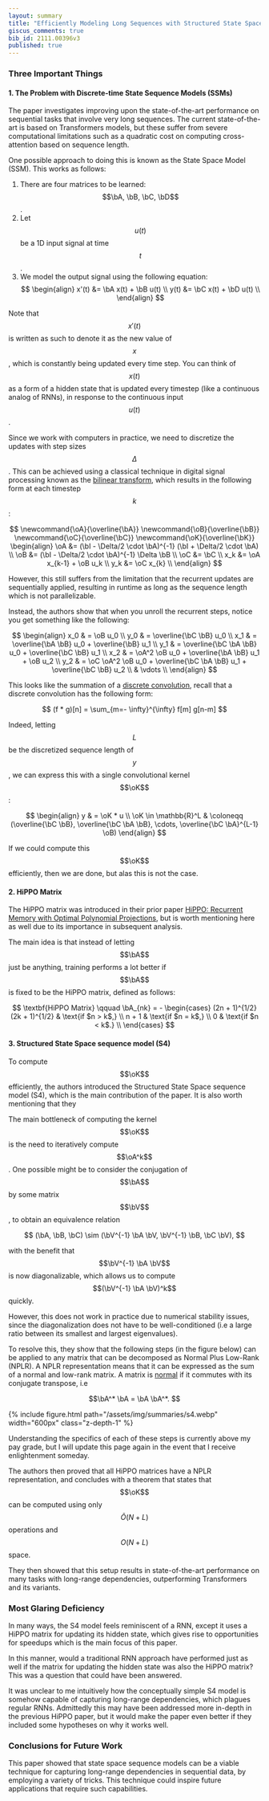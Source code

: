 ```yaml
---
layout: summary
title: "Efficiently Modeling Long Sequences with Structured State Spaces"
giscus_comments: true
bib_id: 2111.00396v3
published: true
---
```


### Three Important Things

#### 1. The Problem with Discrete-time State Sequence Models (SSMs)
The paper investigates improving upon the state-of-the-art performance on
sequential tasks that involve very long sequences. The current state-of-the-art
is based on Transformers models, but these suffer from severe computational
limitations such as a quadratic cost on computing cross-attention based on
sequence length.

One possible approach to doing this is known as the State Space Model (SSM). This works as follows:

1. There are four matrices to be learned: $$\bA, \bB, \bC, \bD$$.
2. Let $$u(t)$$ be a 1D input signal at time $$t$$.
3. We model the output signal using the following equation:
$$
    \begin{align}
        x'(t) &= \bA x(t) + \bB u(t) \\
        y(t)  &= \bC x(t) + \bD u(t) \\
    \end{align}
$$

Note that $$x'(t)$$ is written as such to denote it as the new value of $$x$$,
which is constantly being updated every time step. You can think of $$x(t)$$ as
a form of a hidden state that is updated every timestep (like a continuous
analog of RNNs), in response to the continuous input $$u(t)$$.

Since we work with computers in practice, we need to discretize the updates with
step sizes $$\Delta$$. This can be achieved using a classical technique in digital
signal processing known as the [bilinear transform](https://en.wikipedia.org/wiki/Bilinear_transform),
which results in the following form at each timestep $$k$$:

$$
\newcommand{\oA}{\overline{\bA}}
\newcommand{\oB}{\overline{\bB}}
\newcommand{\oC}{\overline{\bC}}
\newcommand{\oK}{\overline{\bK}}
    \begin{align}
        \oA &= (\bI - \Delta/2 \cdot \bA)^{-1} (\bI + \Delta/2 \cdot \bA) \\
        \oB &= (\bI - \Delta/2 \cdot \bA)^{-1} \Delta \bB \\
        \oC &= \bC \\
        x_k &= \oA x_{k-1} + \oB u_k \\
        y_k &= \oC x_{k} \\
    \end{align}
$$

However, this still suffers from the limitation that the recurrent updates are
sequentially applied, resulting in runtime as long as the sequence length which is
not parallelizable.
 
Instead, the authors show that when you unroll the recurrent steps,
notice you get something like the following:

$$
\begin{align}
    x_0 & = \oB u_0                                             \\
    y_0 & = \overline{\bC \bB} u_0                              \\
    x_1 & = \overline{\bA \bB} u_0 + \overline{\bB} u_1         \\
    y_1 & = \overline{\bC \bA \bB} u_0 + \overline{\bC \bB} u_1 \\
    x_2 & = \oA^2 \oB  u_0 + \overline{\bA \bB} u_1 + \oB u_2   \\
    y_2 & = \oC \oA^2 \oB u_0 +
    \overline{\bC \bA \bB} u_1 +
    \overline{\bC \bB} u_2                                      \\
    & \vdots \\
\end{align}
$$

This looks like the summation of a [discrete
convolution](https://en.wikipedia.org/wiki/Convolution#Discrete_convolution),
recall that a discrete convolution has the following form:

$$
(f * g)[n] = \sum_{m=- \infty}^{\infty} f[m] g[n-m]
$$

Indeed, letting $$L$$ be the discretized sequence length of $$y$$,
we can express this with a single convolutional kernel $$\oK$$:

$$
\begin{align}
    y            & = \oK * u                                                                                    \\
    \oK \in \mathbb{R}^L & \coloneqq (\overline{\bC \bB}, \overline{\bC \bA \bB}, \cdots, \overline{\bC \bA}^{L-1} \oB)
\end{align}
$$

If we could compute this $$\oK$$ efficiently, then we are done, but alas this is not the case.


#### 2. HiPPO Matrix
The HiPPO matrix was introduced in their prior paper [HiPPO: Recurrent Memory
with Optimal Polynomial Projections](https://arxiv.org/abs/2008.07669), but is
worth mentioning here as well due to its importance in subsequent analysis.

The main idea is that instead of letting $$\bA$$ just be anything,
training performs a lot better if $$\bA$$ is fixed to be the HiPPO
matrix, defined as follows:

$$
    \textbf{HiPPO Matrix} \qquad \bA_{nk} = -
    \begin{cases}
        (2n + 1)^{1/2} (2k + 1)^{1/2} & \text{if $n > k$,} \\
        n + 1                         & \text{if $n = k$,} \\
        0                             & \text{if $n < k$.} \\
    \end{cases}
$$

#### 3. Structured State Space sequence model (S4)
To compute $$\oK$$ efficiently, the authors introduced the Structured State Space sequence model (S4),
which is the main contribution of the paper.
It is also worth mentioning that they 

The main bottleneck of computing the kernel $$\oK$$ is the need to iteratively compute $$\oA^k$$.
One possible might be to consider the conjugation of $$\bA$$ by some matrix
$$\bV$$, to obtain an equivalence relation

$$
(\bA, \bB, \bC) \sim (\bV^{-1} \bA \bV, \bV^{-1} \bB, \bC \bV),
$$

with the benefit that $$\bV^{-1} \bA \bV$$ is now diagonalizable,
which allows us to compute $$(\bV^{-1} \bA \bV)^k$$ quickly.

However, this does not work in practice due to numerical stability issues,
since the diagonalization does not have to be well-conditioned (i.e a large
ratio between its smallest and largest eigenvalues).

To resolve this, they show that the following steps (in the figure below) can be
applied to any
matrix that can be decomposed as Normal Plus Low-Rank (NPLR).
A NPLR representation means that it can be expressed as the sum of a normal and
low-rank matrix. A matrix is [normal](https://en.wikipedia.org/wiki/Normal_matrix) if it commutes with its conjugate transpose, i.e

$$\bA^* \bA = \bA \bA^*. $$

{% include figure.html 
    path="/assets/img/summaries/s4.webp"
    width="600px"
    class="z-depth-1"
%}

Understanding the specifics of each of these steps is currently above my pay
grade, but I will update this page again in the event that I receive
enlightenment someday.

The authors then proved that all HiPPO matrices have a NPLR representation,
and concludes with a theorem that states that $$\oK$$ can be computed
using only $$\tilde{O}(N + L)$$ operations and $$O(N + L)$$ space.

They then showed that this setup results in state-of-the-art performance on many
tasks with long-range dependencies, outperforming Transformers and its variants.

### Most Glaring Deficiency
In many ways, the S4 model feels reminiscent of a RNN, except it uses a HiPPO
matrix for updating its hidden state, which gives rise to opportunities for
speedups which is the main focus of this paper.

In this manner, would a traditional RNN approach have performed just as well
if the matrix for updating the hidden state was also the HiPPO matrix?
This was a question that could have been answered.

It was unclear to me intuitively how the conceptually simple S4 model is
somehow capable of capturing long-range dependencies, which plagues regular
RNNs. Admittedly this may have been addressed more in-depth in the previous
HiPPO paper, but it would make the paper even better if they included some
hypotheses on why it works well.

### Conclusions for Future Work
This paper showed that state space sequence models can be a viable technique for
capturing long-range dependencies in sequential data, by employing a variety of
tricks. This technique could inspire future applications that require such
capabilities.